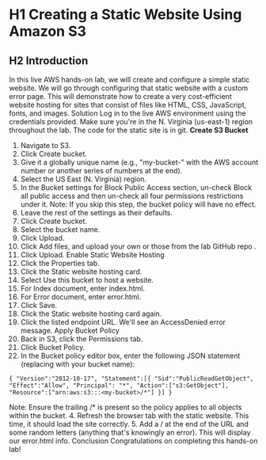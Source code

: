 # H1 Creating a Static Website Using Amazon S3
## H2 Introduction
In this live AWS hands-on lab, we will create and configure a simple static website. We will go through configuring that static website with a custom error page. This will demonstrate how to create a very cost-efficient website hosting for sites that consist of files like HTML, CSS, JavaScript, fonts, and images.
Solution
Log in to the live AWS environment using the credentials provided. Make sure you're in the N. Virginia (us-east-1) region throughout the lab.
The code for the static site is in git.
**Create S3 Bucket**
1.	Navigate to S3.
2.	Click Create bucket.
3.	Give it a globally unique name (e.g., "my-bucket-" with the AWS account number or another series of numbers at the end).
4.	Select the US East (N. Virginia) region.
5.	In the Bucket settings for Block Public Access section, un-check Block all public access and then un-check all four permissions restrictions under it.
Note: If you skip this step, the bucket policy will have no effect.
6.	Leave the rest of the settings as their defaults.
7.	Click Create bucket.
8.	Select the bucket name.
9.	Click Upload.
10.	Click Add files, and upload your own or those from the lab GitHub repo .
11.	Click Upload.
Enable Static Website Hosting
1.	Click the Properties tab.
2.	Click the Static website hosting card.
3.	Select Use this bucket to host a website.
4.	For Index document, enter index.html.
5.	For Error document, enter error.html.
6.	Click Save.
7.	Click the Static website hosting card again.
8.	Click the listed endpoint URL. We'll see an AccessDenied error message.
Apply Bucket Policy
1.	Back in S3, click the Permissions tab.
2.	Click Bucket Policy.
3.	In the Bucket policy editor box, enter the following JSON statement (replacing <my-bucket> with your bucket name):

`{
  "Version":"2012-10-17",
  "Statement":[{
     "Sid":"PublicReadGetObject",
     "Effect":"Allow",
     "Principal": "*",
     "Action":["s3:GetObject"],
     "Resource":["arn:aws:s3:::<my-bucket>/*"]
  }]
}
`

Note: Ensure the trailing /* is present so the policy applies to all objects within the bucket.
4.	Refresh the browser tab with the static website. This time, it should load the site correctly.
5.	Add a / at the end of the URL and some random letters (anything that's knowingly an error). This will display our error.html info.
Conclusion
Congratulations on completing this hands-on lab!
